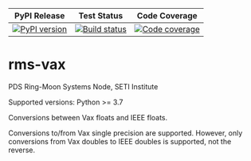 | PyPI Release | Test Status | Code Coverage |
| ------------ | ----------- | ------------- |
| [![PyPI version](https://badge.fury.io/py/rms-vax.svg)](https://badge.fury.io/py/rms-vax) | [![Build status](https://img.shields.io/github/actions/workflow/status/SETI/rms-vax/run-tests.yml?branch=master)](https://github.com/SETI/rms-vax/actions) | [![Code coverage](https://img.shields.io/codecov/c/github/SETI/rms-vax/main?logo=codecov)](https://codecov.io/gh/SETI/rms-vax) |

# rms-vax

PDS Ring-Moon Systems Node, SETI Institute

Supported versions: Python >= 3.7

Conversions between Vax floats and IEEE floats.

Conversions to/from Vax single precision are supported. However, only conversions
from Vax doubles to IEEE doubles is supported, not the reverse.

